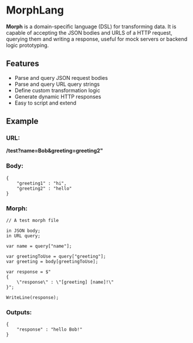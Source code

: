 # MorphLang

**Morph** is a domain-specific language (DSL) for transforming data. It is capable of accepting the JSON bodies and URLS of a HTTP request, querying them and writing a response, useful for mock servers or backend logic prototyping.

## Features

- Parse and query JSON request bodies
- Parse and query URL query strings
- Define custom transformation logic
- Generate dynamic HTTP responses
- Easy to script and extend

## Example

### URL:
**/test?name=Bob&greeting=greeting2"**

### Body:
```
{
    "greeting1" : "hi",
    "greeting2" : "hello"
}
```
### Morph:
```
// A test morph file

in JSON body;
in URL query;

var name = query["name"];

var greetingToUse = query["greeting"];
var greeting = body[greetingToUse];

var response = $"
{
    \"response\" : \"[greeting] [name]!\"
}";

WriteLine(response);
```

### Outputs:
```
{
    "response" : "hello Bob!"
}
```
